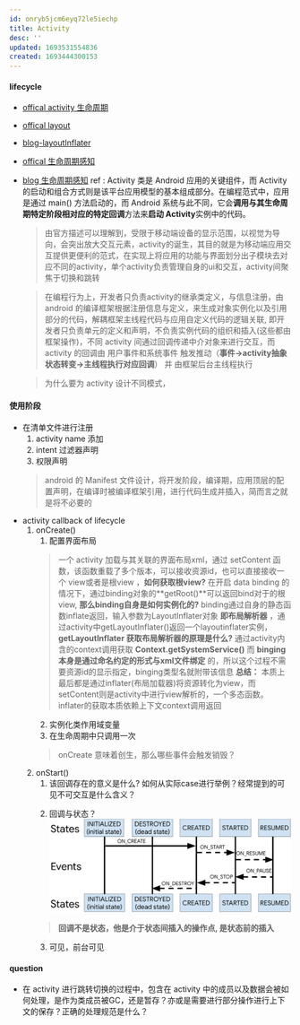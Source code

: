 ```yaml
---
id: onryb5jcm6eyq72le5iechp
title: Activity
desc: ''
updated: 1693531554836
created: 1693444300153
---
```


#### lifecycle
- [offical activity 生命周期](https://developer.android.com/guide/components/activities/intro-activities?hl=zh-cn)
- [offical layout](https://developer.android.com/guide/topics/ui/declaring-layout?hl=zh-cn)
- [blog-layoutInflater](https://www.cnblogs.com/androidez/p/3164729.html)
- [offical 生命周期感知](https://developer.android.com/topic/libraries/architecture/lifecycle?hl=zh-cn)
- [blog 生命周期感知](https://www.jianshu.com/p/22295c0a48ee)
ref : Activity 类是 Android 应用的关键组件，而 Activity 的启动和组合方式则是该平台应用模型的基本组成部分。在编程范式中，应用是通过 main() 方法启动的，而 Android 系统与此不同，它会**调用与其生命周期特定阶段相对应的特定回调**方法来**启动 Activity**实例中的代码。
    > 由官方描述可以理解到，受限于移动端设备的显示范围，以视觉为导向，会突出放大交互元素，activity的诞生，其目的就是为移动端应用交互提供更便利的范式，在实现上将应用的功能与界面划分出子模块去对应不同的activity，单个activity负责管理自身的ui和交互，activity间聚焦于切换和跳转

    > 在编程行为上，开发者只负责activity的继承类定义，与信息注册，由android 的编译框架根据注册信息与定义，来生成对象实例化以及引用部分的代码，解耦框架主线程代码与应用自定义代码的逻辑关联, 即开发者只负责单元的定义和声明，不负责实例代码的组织和插入(这些都由框架操作)，不同 activity 间通过回调传递中介对象来进行交互，而 activity 的回调由 用户事件和系统事件 触发推动（**事件->activity抽象状态转变->主线程执行对应回调**） 并 由框架后台主线程执行

    > 为什么要为 activity 设计不同模式，

#### 使用阶段
- 在清单文件进行注册
  1. activity name 添加
  2. intent 过滤器声明
  3. 权限声明
  > android 的 Manifest 文件设计，将开发阶段，编译期，应用顶层的配置声明，在编译时被编译框架引用，进行代码生成并插入，简而言之就是将不必要的
- activity callback of lifecycle
  1. onCreate()
     1. 配置界面布局
     > 一个 activity 加载与其关联的界面布局xml，通过 setContent 函数，该函数重载了多个版本，可以接收资源id，也可以直接接收一个 view或者是根view ，**如何获取根view?** 在开启 data binding 的情况下，通过binding对象的**getRoot()**可以返回bind对于的根view, **那么binding自身是如何实例化的?** binding通过自身的静态函数inflate返回，输入参数为LayoutInflater对象 **即布局解析器** ，通过activity中getLayoutInflater()返回一个layoutinflater实例，**getLayoutInflater 获取布局解析器的原理是什么?** 通过activity内含的context调用获取 **Context.getSystemService()** 而  **binging本身是通过命名约定的形式与xml文件绑定** 的，所以这个过程不需要资源id的显示指定，binging类型名就附带该信息
     **总结：** 本质上最后都是通过inflater(布局加载器)将资源转化为view，而setContent则是activity中进行view解析的，一个多态函数。inflater的获取本质依赖上下文context调用返回
     2. 实例化类作用域变量
     3. 在生命周期中只调用一次
     >  onCreate 意味着创生，那么哪些事件会触发销毁？
  2. onStart()
     1. 该回调存在的意义是什么? 如何从实际case进行举例？经常提到的可见不可交互是什么含义？
     >  
     2. 回调与状态？
     ![image](image/lifecycle-states.svg) 
     > **回调不是状态，他是介于状态间插入的操作点, 是状态前的插入**
     3. 可见，前台可见


#### question
- 在 activity 进行跳转切换的过程中，包含在 activity 中的成员以及数据会被如何处理，是作为类成员被GC，还是暂存？亦或是需要进行部分操作进行上下文的保存？正确的处理规范是什么？
  